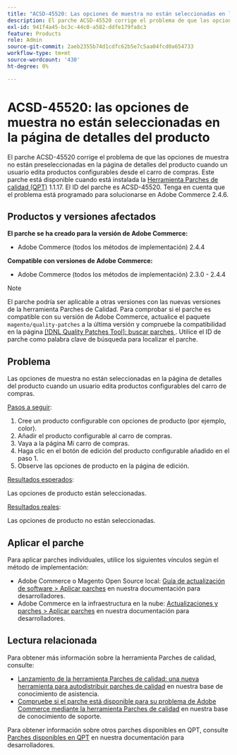 ```yaml
---
title: "ACSD-45520: Las opciones de muestra no están seleccionadas en la página de detalles del producto"
description: El parche ACSD-45520 corrige el problema de que las opciones de muestra no están preseleccionadas en la página de detalles del producto cuando un usuario edita productos configurables desde el carro de compras. Este parche está disponible cuando está instalada la [Quality Patches Tool (QPT)](/help/announcements/adobe-commerce-announcements/magento-quality-patches-released-new-tool-to-self-serve-quality-patches.md) 1.1.17. El ID del parche es ACSD-45520. Tenga en cuenta que el problema está programado para solucionarse en Adobe Commerce 2.4.6.
exl-id: 941f4a45-bc3c-44c0-a582-ddfe179fa8c3
feature: Products
role: Admin
source-git-commit: 2aeb2355b74d1cdfc62b5e7c5aa04fcd0a654733
workflow-type: tm+mt
source-wordcount: '430'
ht-degree: 0%

---
```


# ACSD-45520: las opciones de muestra no están seleccionadas en la página de detalles del producto

El parche ACSD-45520 corrige el problema de que las opciones de muestra no están preseleccionadas en la página de detalles del producto cuando un usuario edita productos configurables desde el carro de compras. Este parche está disponible cuando está instalada la [Herramienta Parches de calidad (QPT)](/help/announcements/adobe-commerce-announcements/magento-quality-patches-released-new-tool-to-self-serve-quality-patches.md) 1.1.17. El ID del parche es ACSD-45520. Tenga en cuenta que el problema está programado para solucionarse en Adobe Commerce 2.4.6.

## Productos y versiones afectados

**El parche se ha creado para la versión de Adobe Commerce:**

* Adobe Commerce (todos los métodos de implementación) 2.4.4

**Compatible con versiones de Adobe Commerce:**

* Adobe Commerce (todos los métodos de implementación) 2.3.0 - 2.4.4

>[!NOTE]
>
>El parche podría ser aplicable a otras versiones con las nuevas versiones de la herramienta Parches de Calidad. Para comprobar si el parche es compatible con su versión de Adobe Commerce, actualice el paquete `magento/quality-patches` a la última versión y compruebe la compatibilidad en la página [[!DNL Quality Patches Tool]: buscar parches ](https://experienceleague.adobe.com/tools/commerce-quality-patches/index.html?lang=es). Utilice el ID de parche como palabra clave de búsqueda para localizar el parche.

## Problema

Las opciones de muestra no están seleccionadas en la página de detalles del producto cuando un usuario edita productos configurables del carro de compras.

<u>Pasos a seguir</u>:

1. Cree un producto configurable con opciones de producto (por ejemplo, color).
1. Añadir el producto configurable al carro de compras.
1. Vaya a la página Mi carro de compras.
1. Haga clic en el botón de edición del producto configurable añadido en el paso 1.
1. Observe las opciones de producto en la página de edición.

<u>Resultados esperados</u>:

Las opciones de producto están seleccionadas.

<u>Resultados reales</u>:

Las opciones de producto no están seleccionadas.

## Aplicar el parche

Para aplicar parches individuales, utilice los siguientes vínculos según el método de implementación:

* Adobe Commerce o Magento Open Source local: [Guía de actualización de software > Aplicar parches](https://experienceleague.adobe.com/es/docs/commerce-operations/tools/quality-patches-tool/usage) en nuestra documentación para desarrolladores.
* Adobe Commerce en la infraestructura en la nube: [Actualizaciones y parches > Aplicar parches](https://experienceleague.adobe.com/es/docs/commerce-cloud-service/user-guide/develop/upgrade/apply-patches) en nuestra documentación para desarrolladores.

## Lectura relacionada

Para obtener más información sobre la herramienta Parches de calidad, consulte:

* [Lanzamiento de la herramienta Parches de calidad: una nueva herramienta para autodistribuir parches de calidad](/help/announcements/adobe-commerce-announcements/magento-quality-patches-released-new-tool-to-self-serve-quality-patches.md) en nuestra base de conocimiento de asistencia.
* [Compruebe si el parche está disponible para su problema de Adobe Commerce mediante la herramienta Parches de calidad](/help/support-tools/patches-available-in-qpt-tool/check-patch-for-magento-issue-with-magento-quality-patches.md) en nuestra base de conocimiento de soporte.

Para obtener información sobre otros parches disponibles en QPT, consulte [Parches disponibles en QPT](https://experienceleague.adobe.com/tools/commerce-quality-patches/index.html?lang=es) en nuestra documentación para desarrolladores.
